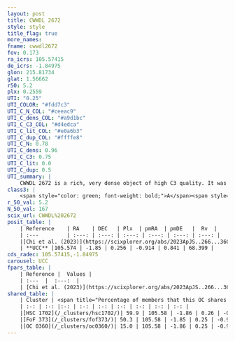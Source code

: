 ```yaml
---
layout: post
title: CWWDL 2672
style: style
title_flag: true
more_names: 
fname: cwwdl2672
fov: 0.173
ra_icrs: 105.57415
de_icrs: -1.84975
glon: 215.81734
glat: 1.56662
r50: 5.2
plx: 0.2559
UTI: "0.25"
UTI_COLOR: "#fdd7c3"
UTI_C_N_COL: "#ceeac9"
UTI_C_dens_COL: "#a9d1bc"
UTI_C_C3_COL: "#d4edca"
UTI_C_lit_COL: "#e0a6b3"
UTI_C_dup_COL: "#ffffe8"
UTI_C_N: 0.78
UTI_C_dens: 0.96
UTI_C_C3: 0.75
UTI_C_lit: 0.0
UTI_C_dup: 0.5
UTI_summary: |
    CWWDL 2672 is a rich, very dense object of high C3 quality. It was recently reported in the literature.<br><br>This is likely a unique object, which shares a moderate percentage of members with at least one previously reported entry.
class3: |
    <span style="color: green; font-weight: bold;">A</span><span style="color: #FFC300; font-weight: bold;">B</span>
r_50_val: 5.2
N_50_val: 167
scix_url: CWWDL%202672
posit_table: |
    | Reference    | RA    | DEC   | Plx  | pmRA  | pmDE   |  Rv  |
    | :---         | :---: | :---: | :---: | :---: | :---: | :---: |
    |[Chi et al. (2023)](https://scixplorer.org/abs/2023ApJS..266...36C) | 105.579 | -1.83 | 0.263 | -0.919 | 0.728 | 71.523 |
    | **UCC** |105.574 | -1.85 | 0.256 | -0.914 | 0.841 | 68.399 | 
cds_radec: 105.57415,-1.84975
carousel: UCC
fpars_table: |
    | Reference |  Values |
    | :---  |  :---:  |
    | [Chi et al. (2023)](https://scixplorer.org/abs/2023ApJS..266...36C) | `logAge=7.79, Z=0.4` |
shared_table: |
    | Cluster | <span title="Percentage of members that this OC shares with the ones listed">%</span>   | RA   | DEC   | Plx   | pmRA  | pmDE  | Rv | UTI |
    | :-: | :-: |:-: | :-: | :-: | :-: | :-: | :-: | :-: |
    |[HSC 1702](/_clusters/hsc1702/)| 59.9 | 105.58 | -1.86 | 0.26 | -0.91 | 0.86 | 66.13 |0.01 |
    |[FoF 373](/_clusters/fof373/)| 50.3 | 105.58 | -1.85 | 0.25 | -0.91 | 0.85 | 82.74 |0.46 |
    |[OC 0360](/_clusters/oc0360/)| 15.0 | 105.58 | -1.86 | 0.25 | -0.9 | 0.86 | -- |0.0 |
---
```


